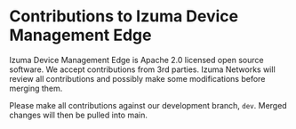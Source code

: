 # Contributions to Izuma Device Management Edge

Izuma Device Management Edge is Apache 2.0 licensed open source software. We accept contributions from 3rd parties. Izuma Networks will review all contributions and possibly make some modifications before merging them.

Please make all contributions against our development branch, `dev`. Merged changes will then be pulled into main.
